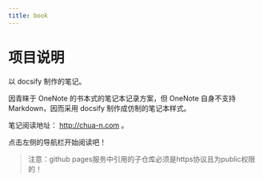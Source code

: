 ```yaml
---
title: book
---
```


# 项目说明

以 docsify 制作的笔记。

因青睐于 OneNote 的书本式的笔记本记录方案，但 OneNote 自身不支持 Markdown，因而采用 docsify 制作成仿制的笔记本样式。

笔记阅读地址： http://chua-n.com 。

点击左侧的导航栏开始阅读吧！

> 注意：github pages服务中引用的子仓库必须是https协议且为public权限的！

